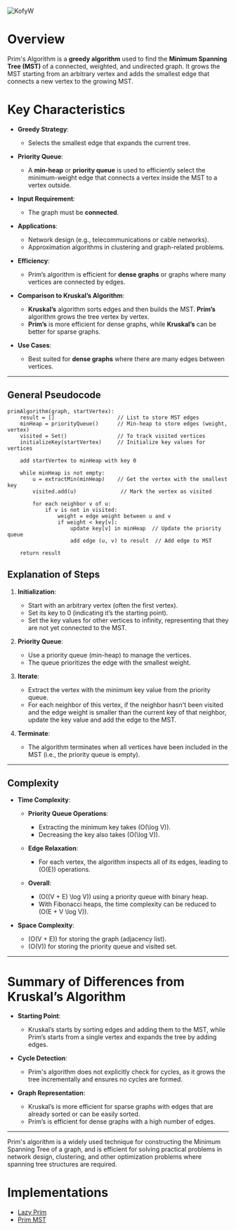 
![KofyW](https://github.com/user-attachments/assets/7591f5d8-3bf4-4bcb-98d2-85096ca5fa68)

# Overview

Prim's Algorithm is a **greedy algorithm** used to find the **Minimum Spanning Tree (MST)** of a connected, weighted, and undirected graph. It grows the MST starting from an arbitrary vertex and adds the smallest edge that connects a new vertex to the growing MST.

# Key Characteristics

- **Greedy Strategy**:
  - Selects the smallest edge that expands the current tree.
  
- **Priority Queue**:
  - A **min-heap** or **priority queue** is used to efficiently select the minimum-weight edge that connects a vertex inside the MST to a vertex outside.
  
- **Input Requirement**:
  - The graph must be **connected**.
  
- **Applications**:
  - Network design (e.g., telecommunications or cable networks).
  - Approximation algorithms in clustering and graph-related problems.

- **Efficiency**:
  - Prim’s algorithm is efficient for **dense graphs** or graphs where many vertices are connected by edges.
  
- **Comparison to Kruskal’s Algorithm**:
  - **Kruskal’s** algorithm sorts edges and then builds the MST. **Prim’s** algorithm grows the tree vertex by vertex.
  - **Prim’s** is more efficient for dense graphs, while **Kruskal’s** can be better for sparse graphs.
  
- **Use Cases**:
  - Best suited for **dense graphs** where there are many edges between vertices.

---

## General Pseudocode

```plaintext
primAlgorithm(graph, startVertex):
    result = []                    // List to store MST edges
    minHeap = priorityQueue()      // Min-heap to store edges (weight, vertex)
    visited = Set()                // To track visited vertices
    initializeKey(startVertex)     // Initialize key values for vertices

    add startVertex to minHeap with key 0

    while minHeap is not empty:
        u = extractMin(minHeap)    // Get the vertex with the smallest key
        visited.add(u)              // Mark the vertex as visited

        for each neighbor v of u:
            if v is not in visited:
                weight = edge weight between u and v
                if weight < key[v]:
                    update key[v] in minHeap  // Update the priority queue
                    add edge (u, v) to result  // Add edge to MST

    return result
```

## Explanation of Steps

1. **Initialization**:
   - Start with an arbitrary vertex (often the first vertex).
   - Set its key to 0 (indicating it’s the starting point).
   - Set the key values for other vertices to infinity, representing that they are not yet connected to the MST.

2. **Priority Queue**:
   - Use a priority queue (min-heap) to manage the vertices.
   - The queue prioritizes the edge with the smallest weight.

3. **Iterate**:
   - Extract the vertex with the minimum key value from the priority queue.
   - For each neighbor of this vertex, if the neighbor hasn't been visited and the edge weight is smaller than the current key of that neighbor, update the key value and add the edge to the MST.

4. **Terminate**:
   - The algorithm terminates when all vertices have been included in the MST (i.e., the priority queue is empty).

---

## Complexity

- **Time Complexity**:
  - **Priority Queue Operations**:
    - Extracting the minimum key takes \(O(\log V)\).
    - Decreasing the key also takes \(O(\log V)\).
  
  - **Edge Relaxation**:
    - For each vertex, the algorithm inspects all of its edges, leading to \(O(E)\) operations.
  
  - **Overall**:
    - \(O((V + E) \log V)\) using a priority queue with binary heap.
    - With Fibonacci heaps, the time complexity can be reduced to \(O(E + V \log V)\).

- **Space Complexity**:
  - \(O(V + E)\) for storing the graph (adjacency list).
  - \(O(V)\) for storing the priority queue and visited set.

---

# Summary of Differences from Kruskal’s Algorithm

- **Starting Point**:
  - Kruskal’s starts by sorting edges and adding them to the MST, while Prim’s starts from a single vertex and expands the tree by adding edges.

- **Cycle Detection**:
  - Prim's algorithm does not explicitly check for cycles, as it grows the tree incrementally and ensures no cycles are formed.

- **Graph Representation**:
  - Kruskal’s is more efficient for sparse graphs with edges that are already sorted or can be easily sorted.
  - Prim’s is efficient for dense graphs with a high number of edges.

---

Prim's algorithm is a widely used technique for constructing the Minimum Spanning Tree of a graph, and is efficient for solving practical problems in network design, clustering, and other optimization problems where spanning tree structures are required.

# Implementations
* [Lazy Prim](https://github.com/mc-0/DSA/blob/main/src/datastructures/graphs/mst/LazyPrimMST.java)
* [Prim MST](https://github.com/mc-0/DSA/blob/main/src/datastructures/graphs/mst/PrimMST.java)
